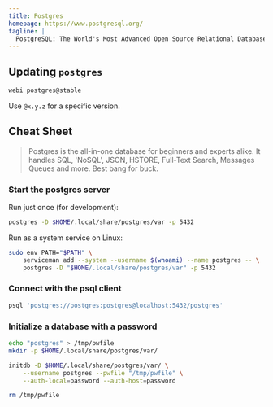 ```yaml
---
title: Postgres
homepage: https://www.postgresql.org/
tagline: |
  PostgreSQL: The World's Most Advanced Open Source Relational Database.
---
```


## Updating `postgres`

```bash
webi postgres@stable
```

Use `@x.y.z` for a specific version.

## Cheat Sheet

> Postgres is the all-in-one database for beginners and experts alike. It
> handles SQL, 'NoSQL', JSON, HSTORE, Full-Text Search, Messages Queues and
> more. Best bang for buck.

### Start the postgres server

Run just once (for development):

```bash
postgres -D $HOME/.local/share/postgres/var -p 5432
```

Run as a system service on Linux:

```bash
sudo env PATH="$PATH" \
    serviceman add --system --username $(whoami) --name postgres -- \
    postgres -D "$HOME/.local/share/postgres/var" -p 5432
```

### Connect with the psql client

```bash
psql 'postgres://postgres:postgres@localhost:5432/postgres'
```

### Initialize a database with a password

```bash
echo "postgres" > /tmp/pwfile
mkdir -p $HOME/.local/share/postgres/var/

initdb -D $HOME/.local/share/postgres/var/ \
    --username postgres --pwfile "/tmp/pwfile" \
    --auth-local=password --auth-host=password

rm /tmp/pwfile
```
